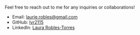 Feel free to reach out to me for any inquiries or collaborations!

- Email: [laurie.robles@gmail.com](mailto:laurie.robles@gmail.com)
- GitHub: [lvr2115](https://github.com/lvr2115)
- LinkedIn: [Laura Robles-Torres](https://linkedin.com/in/laura-v-robles-torres-6b430b12b/)